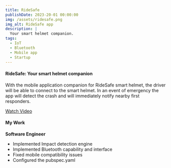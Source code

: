 ```yaml
---
title: RideSafe
publishDate: 2023-20-01 00:00:00
img: /assets/ridesafe.png
img_alt: RideSafe app
description: |
  Your smart helmet companion.
tags:
  - IoT
  - Bluetooth
  - Mobile app
  - Startup
---
```


#### RideSafe: Your smart helmet companion

With the mobile application companion for RideSafe smart helmet, the driver will be able to connect to the smart helmet. In an event of emergency the app will detect the crash and will immediately notify nearby first responders.

<a href="https://www.youtube.com/watch?v=gfkSJBSt0kg&ab_channel=DSCCPU">Watch Video</a>

#### My Work

**Software Engineer**

- Implemented Impact detection engine
- Implemented Bluetooth capability and interface
- Fixed mobile compatibility issues
- Configured the pubspec.yaml
